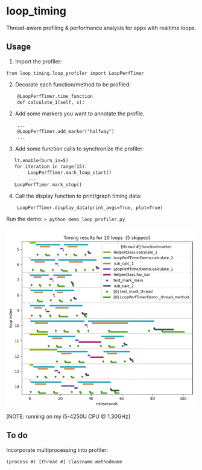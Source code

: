 # loop_timing
Thread-aware profiling & performance analysis for apps with realtime loops.

## Usage
1. Import the profiler:
```
from loop_timing.loop_profiler import LoopPerfTimer
```           
2. Decorate each function/method to be profiled:
```
    @LoopPerfTimer.time_function
    def calculate_1(self, x):
```
2. Add some markers you want to annotate the profile.
```
    ...
    @LoopPerfTimer.add_marker("halfway")
    ...
```
3. Add some function calls to synchronize the profiler:
```
   lt.enable(burn_in=5)
   for iteration in range(15):
        LoopPerfTimer.mark_loop_start()
        ...
   LoopPerfTimer.mark_stop()
```
4. Call the display function to print/graph timing data:
```
    LoopPerfTimer.display_data(print_avgs=True, plot=True)
```
Run the demo: `> python demo_loop_profiler.py`

![sample output](https://github.com/andsmith/loop_timing/blob/main/output.png?raw=true)

[NOTE:  running on my i5-4250U CPU @ 1.30GHz]
## To do
Incorporate multiprocessing into profiler: 
```  
(process #) [thread #] Classname.methodname